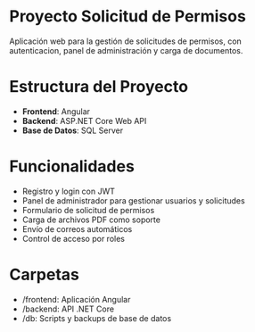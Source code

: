 # Proyecto Solicitud de Permisos

Aplicación web para la gestión de solicitudes de permisos, con autenticacion, panel de administración y carga de documentos.

# Estructura del Proyecto

- **Frontend**: Angular
- **Backend**: ASP.NET Core Web API
- **Base de Datos**: SQL Server

# Funcionalidades

- Registro y login con JWT
- Panel de administrador para gestionar usuarios y solicitudes
- Formulario de solicitud de permisos
- Carga de archivos PDF como soporte
- Envío de correos automáticos
- Control de acceso por roles

# Carpetas

- /frontend: Aplicación Angular
- /backend: API .NET Core
- /db: Scripts y backups de base de datos
